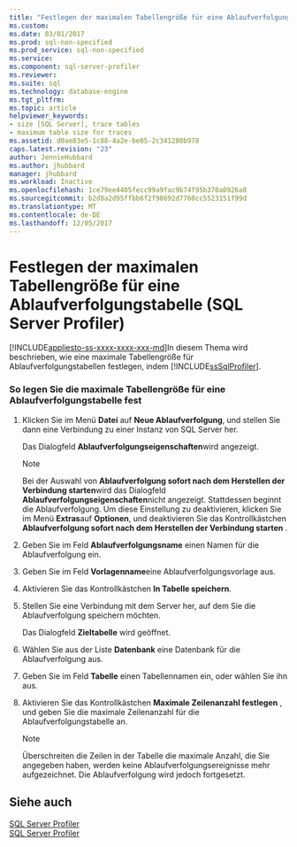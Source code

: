 ```yaml
---
title: "Festlegen der maximalen Tabellengröße für eine Ablaufverfolgungstabelle (SQL Server Profiler) | Microsoft Docs"
ms.custom: 
ms.date: 03/01/2017
ms.prod: sql-non-specified
ms.prod_service: sql-non-specified
ms.service: 
ms.component: sql-server-profiler
ms.reviewer: 
ms.suite: sql
ms.technology: database-engine
ms.tgt_pltfrm: 
ms.topic: article
helpviewer_keywords:
- size [SQL Server], trace tables
- maximum table size for traces
ms.assetid: d0ae83e5-1c88-4a2e-be05-2c341280b978
caps.latest.revision: "23"
author: JennieHubbard
ms.author: jhubbard
manager: jhubbard
ms.workload: Inactive
ms.openlocfilehash: 1ce79ee4405fecc99a9fac9b74f95b370a0926a8
ms.sourcegitcommit: b2d8a2d95ffbb6f2f98692d7760cc5523151f99d
ms.translationtype: MT
ms.contentlocale: de-DE
ms.lasthandoff: 12/05/2017
---
```

# <a name="set-a-maximum-table-size-for-a-trace-table-sql-server-profiler"></a>Festlegen der maximalen Tabellengröße für eine Ablaufverfolgungstabelle (SQL Server Profiler)
[!INCLUDE[appliesto-ss-xxxx-xxxx-xxx-md](../../includes/appliesto-ss-xxxx-xxxx-xxx-md.md)]In diesem Thema wird beschrieben, wie eine maximale Tabellengröße für Ablaufverfolgungstabellen festlegen, indem [!INCLUDE[ssSqlProfiler](../../includes/sssqlprofiler-md.md)].  
  
### <a name="to-set-a-maximum-table-size-for-a-trace-table"></a>So legen Sie die maximale Tabellengröße für eine Ablaufverfolgungstabelle fest  
  
1.  Klicken Sie im Menü **Datei** auf **Neue Ablaufverfolgung**, und stellen Sie dann eine Verbindung zu einer Instanz von SQL Server her.  
  
     Das Dialogfeld **Ablaufverfolgungseigenschaften**wird angezeigt.  
  
    > [!NOTE]  
    >  Bei der Auswahl von **Ablaufverfolgung sofort nach dem Herstellen der Verbindung starten**wird das Dialogfeld **Ablaufverfolgungseigenschaften**nicht angezeigt. Stattdessen beginnt die Ablaufverfolgung. Um diese Einstellung zu deaktivieren, klicken Sie im Menü **Extras**auf **Optionen**, und deaktivieren Sie das Kontrollkästchen **Ablaufverfolgung sofort nach dem Herstellen der Verbindung starten** .  
  
2.  Geben Sie im Feld **Ablaufverfolgungsname** einen Namen für die Ablaufverfolgung ein.  
  
3.  Geben Sie im Feld **Vorlagenname**eine Ablaufverfolgungsvorlage aus.  
  
4.  Aktivieren Sie das Kontrollkästchen **In Tabelle speichern**.  
  
5.  Stellen Sie eine Verbindung mit dem Server her, auf dem Sie die Ablaufverfolgung speichern möchten.  
  
     Das Dialogfeld **Zieltabelle** wird geöffnet.  
  
6.  Wählen Sie aus der Liste **Datenbank** eine Datenbank für die Ablaufverfolgung aus.  
  
7.  Geben Sie im Feld **Tabelle** einen Tabellennamen ein, oder wählen Sie ihn aus.  
  
8.  Aktivieren Sie das Kontrollkästchen **Maximale Zeilenanzahl festlegen** , und geben Sie die maximale Zeilenanzahl für die Ablaufverfolgungstabelle an.  
  
    > [!NOTE]  
    >  Überschreiten die Zeilen in der Tabelle die maximale Anzahl, die Sie angegeben haben, werden keine Ablaufverfolgungsereignisse mehr aufgezeichnet. Die Ablaufverfolgung wird jedoch fortgesetzt.  
  
## <a name="see-also"></a>Siehe auch  
 [SQL Server Profiler](../../tools/sql-server-profiler/sql-server-profiler.md)   
 [SQL Server Profiler](../../tools/sql-server-profiler/sql-server-profiler.md)  
  
  
